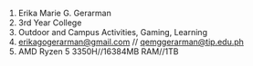 1. Erika Marie G. Gerarman
2. 3rd Year College
3. Outdoor and Campus Activities, Gaming, Learning
4. erikagogerarman@gmail.com // qemggerarman@tip.edu.ph
5. AMD Ryzen 5 3350H//16384MB RAM//1TB


